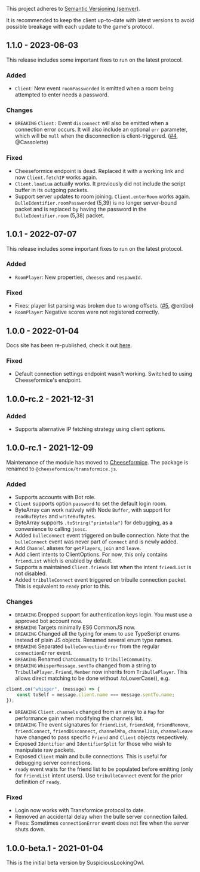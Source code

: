 This project adheres to [Semantic Versioning (semver)](https://semver.org/spec/v2.0.0.html).

It is recommended to keep the client up-to-date with latest versions to avoid possible breakage with each update to the game's protocol.

<!--
## 1.2.0-beta.1 - Unreleased

### Changes
- Export `Connection` class.
- Export `TFMConnectionError` class. Added `TFMConnectionError.isThis(payload: any)` static method to narrow error types.
```ts
const castedConnErr: any = new TFMConnectionError("bulle") as any

if (TFMConnectionError.isThis(castedConnErr)) {
	// castedConnErr in this scope is narrowed from `any` into `TFMConnectionError`
	console.log(castedConnErr.serverType); // prints "bulle"
}
```
-->

## 1.1.0 - 2023-06-03
This release includes some important fixes to run on the latest protocol.

### Added
- `Client`: New event `roomPassworded` is emitted when a room being attempted to enter needs a password.

### Changes
- `BREAKING` `Client:` Event `disconnect` will also be emitted when a connection error occurs. It will also include an optional `err` parameter, which will be `null` when the disconnection is client-triggered. ([#4](https://github.com/cheeseformice/transformice.js/issues/4), @Cassolette)

### Fixed
- Cheeseformice endpoint is dead. Replaced it with a working link and now `Client.fetchIP` works again. 
- `Client.loadLua` actually works. It previously did not include the script buffer in its outgoing packets.
- Support server updates to room joining. `Client.enterRoom` works again. `BulleIdentifier.roomPassworded` (5,39) is no longer server-bound packet and is replaced by having the password in the `BulleIdentifier.room` (5,38) packet.

## 1.0.1 - 2022-07-07
This release includes some important fixes to run on the latest protocol.

### Added
- `RoomPlayer`: New properties, `cheeses` and `respawnId`.

### Fixed
- Fixes: player list parsing was broken due to wrong offsets. ([#5](https://github.com/cheeseformice/transformice.js/pull/5), @entibo)
- `RoomPlayer`: Negative scores were not registered correctly.

## 1.0.0 - 2022-01-04
Docs site has been re-published, check it out [here](https://cheeseformice.github.io/transformice.js/).

### Fixed
- Default connection settings endpoint wasn't working. Switched to using Cheeseformice's endpoint.

## 1.0.0-rc.2 - 2021-12-31
### Added
- Supports alternative IP fetching strategy using client options.

## 1.0.0-rc.1 - 2021-12-09
Maintenance of the module has moved to [Cheeseformice](https://github.com/cheeseformice/transformice.js). The package is renamed to `@cheeseformice/transformice.js`.

### Added
- Supports accounts with Bot role.
- `Client` supports option `password` to set the default login room.
- ByteArray can work natively with Node `Buffer`, with support for `readBufBytes` and `writeBufBytes`.
- ByteArray supports `.toString("printable")` for debugging, as a convenience to calling `jsesc`.
- Added `bulleConnect` event triggered on bulle connection. Note that the `bulleConnect` event was never part of `connect` and is newly added.
- Add `Channel` aliases for `getPlayers`, `join` and `leave`.
- Add client intents to ClientOptions. For now, this only contains `friendList` which is enabled by default.
- Supports a maintained `Client.friends` list when the intent `friendList` is not disabled.
- Added `tribulleConnect` event triggered on tribulle connection packet. This is equivalent to `ready` prior to this.

### Changes
- `BREAKING` Dropped support for authentication keys login. You must use a approved bot account now.
- `BREAKING` Targets minimally ES6 CommonJS now.
- `BREAKING` Changed all the typing for `enums` to use TypeScript enums instead of plain JS objects. Renamed several enum type names.
- `BREAKING` Separated `bulleConnectionError` from the regular `connectionError` event.
- `BREAKING` Renamed `ChatCommunity` to `TribulleCommunity`.
- `BREAKING` `WhisperMessage.sentTo` changed from a string to `TribullePlayer`. `Friend`, `Member` now inherits from `TribullePlayer`. This allows direct matching to be done without .toLowerCase(), e.g.
```js
client.on("whisper", (message) => {
    const toSelf = message.client.name === message.sentTo.name;
});
```
- `BREAKING` `Client.channels` changed from an array to a `Map` for performance gain when modifying the channels list.
- `BREAKING` The event signatures for `friendList`, `friendAdd`, `friendRemove`, `friendConnect`, `friendDisconnect`, `channelWho`, `channelJoin`, `channelLeave` have changed to pass specific `Friend` and `Client` objects respectively.
- Exposed `Identifier` and `IdentifierSplit` for those who wish to manipulate raw packets.
- Exposed `Client` main and bulle connections. This is useful for debugging server connections.
- `ready` event waits for the friend list to be populated before emitting (only for `friendList` intent users). Use `tribulleConnect` event for the prior definition of `ready`.

### Fixed
- Login now works with Transformice protocol to date.
- Removed an accidental delay when the bulle server connection failed.
- Fixes: Sometimes `connectionError` event does not fire when the server shuts down.

## 1.0.0-beta.1 - 2021-01-04
This is the initial beta version by SuspiciousLookingOwl.
